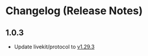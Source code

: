 # Changelog (Release Notes)

## 1.0.3

- Update livekit/protocol to [v1.29.3](https://github.com/livekit/protocol/releases/tag/%40livekit%2Fprotocol%401.29.3)
